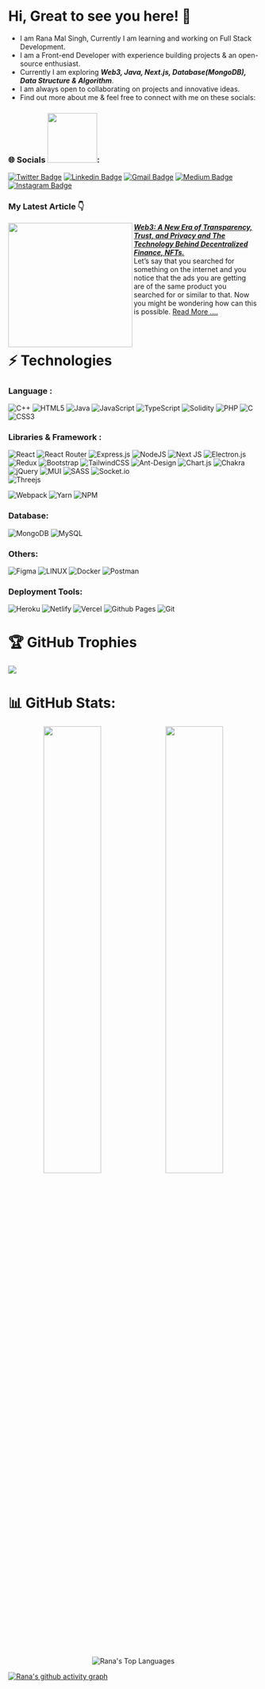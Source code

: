 # Hi, Great to see you here! 👋

- I am Rana Mal Singh, Currently I am learning and working on Full Stack Development.
- I am a Front-end Developer with experience building projects & an open-source enthusiast.
- Currently I am exploring <strong><em>Web3, Java, Next.js, Database(MongoDB), Data Structure & Algorithm</strong></em>.
- I am always open to collaborating on projects and innovative ideas.
- Find out more about me & feel free to connect with me on these socials:

### 🌐 Socials <img src='https://raw.githubusercontent.com/ShahriarShafin/ShahriarShafin/main/Assets/handshake.gif' width="100" />:

[![Twitter Badge](https://img.shields.io/badge/-RanaMalSingh-039BE5?style=flat-square&logo=Twitter&logoColor=white&link=https://twitter.com/RanaMS999)](https://twitter.com/RanaMS999)
[![Linkedin Badge](https://img.shields.io/badge/-RanaMalSingh-blue?style=flat-square&logo=Linkedin&logoColor=white&link=https://www.linkedin.com/in/rana-ms/)](https://www.linkedin.com/in/rana-ms/)
[![Gmail Badge](https://img.shields.io/badge/-ranams99911@gmail.com-c14438?style=flat-square&logo=Gmail&logoColor=white&link=mailto:ranams99911@gmail.com)](mailto:ranams99911@gmail.com)
[![Medium Badge](https://img.shields.io/badge/-RanaMalSingh-black?style=flat-square&logo=Medium&logoColor=white&link=https://medium.com/p/3a9b58d9d548)](https://medium.com/p/3a9b58d9d548)
[![Instagram Badge](https://img.shields.io/badge/Instagram-%23E4405F.svg?logo=Instagram&logoColor=white)](https://www.instagram.com/mynk_rajput_07/)


### My Latest Article  👇
</div>
<p align="left">
<a href="https://miro.medium.com/v2/resize:fit:700/1*Lg3OtNqWZ496Lu6162S8yA.jpeg" title="<strong><em>Web3: A New Era of Transparency, Trust, and Privacy and The Technology Behind Decentralized Finance, NFTs.
</em></strong>">
<img src="https://miro.medium.com/v2/resize:fit:700/1*Lg3OtNqWZ496Lu6162S8yA.jpeg" width="250px" align="left" />
</a>
<a href="https://medium.com/@ranams99911/web3-a-new-era-of-transparency-trust-and-privacy-and-the-technology-behind-decentralized-35e590830961" title=" <strong><em>Web3: A New Era of Transparency, Trust, and Privacy and The Technology Behind Decentralized Finance, NFTs.</em></strong> "> <strong><em> Web3: A New Era of Transparency, Trust, and Privacy and The Technology Behind Decentralized Finance, NFTs.</em></strong></a>
<br/> 
Let’s say that you searched for something on the internet and you notice that the ads you are getting are of the same product you searched for or similar to that. Now you might be wondering how can this is possible. <a href="https://medium.com/@ranams99911/web3-a-new-era-of-transparency-trust-and-privacy-and-the-technology-behind-decentralized-35e590830961" >Read More ....</a>
</p> 
<br />


# ⚡ Technologies

### Language :
	
![C++](https://img.shields.io/badge/c++-%2300599C.svg?style=for-the-badge&logo=c%2B%2B&logoColor=white) 
![HTML5](https://img.shields.io/badge/html5-%23E34F26.svg?style=for-the-badge&logo=html5&logoColor=white) 
![Java](https://img.shields.io/badge/java-%23ED8B00.svg?style=for-the-badge&logo=java&logoColor=white) 
![JavaScript](https://img.shields.io/badge/javascript-%23323330.svg?style=for-the-badge&logo=javascript&logoColor=%23F7DF1E) 
![TypeScript](https://img.shields.io/badge/typescript-%23007ACC.svg?style=for-the-badge&logo=typescript&logoColor=white) 
![Solidity](https://img.shields.io/badge/Solidity-%23363636.svg?style=for-the-badge&logo=solidity&logoColor=white) 
![PHP](https://img.shields.io/badge/php-%23777BB4.svg?style=for-the-badge&logo=php&logoColor=white) 
![C](https://img.shields.io/badge/c-%2300599C.svg?style=for-the-badge&logo=c&logoColor=white) 
![CSS3](https://img.shields.io/badge/css3-%231572B6.svg?style=for-the-badge&logo=css3&logoColor=white) 


### Libraries & Framework :

![React](https://img.shields.io/badge/react-%2320232a.svg?style=for-the-badge&logo=react&logoColor=%2361DAFB) 
![React Router](https://img.shields.io/badge/React_Router-CA4245?style=for-the-badge&logo=react-router&logoColor=white) 
![Express.js](https://img.shields.io/badge/express.js-%23404d59.svg?style=for-the-badge&logo=express&logoColor=%2361DAFB) 
![NodeJS](https://img.shields.io/badge/node.js-6DA55F?style=for-the-badge&logo=node.js&logoColor=white) 
![Next JS](https://img.shields.io/badge/Next-black?style=for-the-badge&logo=next.js&logoColor=white) 
![Electron.js](https://img.shields.io/badge/Electron-191970?style=for-the-badge&logo=Electron&logoColor=white) 
![Redux](https://img.shields.io/badge/redux-%23593d88.svg?style=for-the-badge&logo=redux&logoColor=white)
![Bootstrap](https://img.shields.io/badge/bootstrap-%23563D7C.svg?style=for-the-badge&logo=bootstrap&logoColor=white) 
![TailwindCSS](https://img.shields.io/badge/tailwindcss-%2338B2AC.svg?style=for-the-badge&logo=tailwind-css&logoColor=white)
![Ant-Design](https://img.shields.io/badge/-AntDesign-%230170FE?style=for-the-badge&logo=ant-design&logoColor=white) 
![Chart.js](https://img.shields.io/badge/chart.js-F5788D.svg?style=for-the-badge&logo=chart.js&logoColor=white) 
![Chakra](https://img.shields.io/badge/chakra-%234ED1C5.svg?style=for-the-badge&logo=chakraui&logoColor=white) 
![jQuery](https://img.shields.io/badge/jquery-%230769AD.svg?style=for-the-badge&logo=jquery&logoColor=white) 
![MUI](https://img.shields.io/badge/MUI-%230081CB.svg?style=for-the-badge&logo=material-ui&logoColor=white) 
![SASS](https://img.shields.io/badge/SASS-hotpink.svg?style=for-the-badge&logo=SASS&logoColor=white) 
![Socket.io](https://img.shields.io/badge/Socket.io-black?style=for-the-badge&logo=socket.io&badgeColor=010101)  
![Threejs](https://img.shields.io/badge/threejs-black?style=for-the-badge&logo=three.js&logoColor=white) 

![Webpack](https://img.shields.io/badge/webpack-%238DD6F9.svg?style=for-the-badge&logo=webpack&logoColor=black) 
![Yarn](https://img.shields.io/badge/yarn-%232C8EBB.svg?style=for-the-badge&logo=yarn&logoColor=white) 
![NPM](https://img.shields.io/badge/NPM-%23000000.svg?style=for-the-badge&logo=npm&logoColor=white) 

### Database: 

![MongoDB](https://img.shields.io/badge/MongoDB-%234ea94b.svg?style=for-the-badge&logo=mongodb&logoColor=white) 
![MySQL](https://img.shields.io/badge/mysql-%2300f.svg?style=for-the-badge&logo=mysql&logoColor=white) 	

### Others:

![Figma](https://img.shields.io/badge/figma-%23F24E1E.svg?style=for-the-badge&logo=figma&logoColor=white) 
![LINUX](https://img.shields.io/badge/Linux-FCC624?style=for-the-badge&logo=linux&logoColor=black) 
![Docker](https://img.shields.io/badge/docker-%230db7ed.svg?style=for-the-badge&logo=docker&logoColor=white) 
![Postman](https://img.shields.io/badge/Postman-FF6C37?style=for-the-badge&logo=postman&logoColor=white) 


### Deployment Tools:

![Heroku](https://img.shields.io/badge/heroku-%23430098.svg?style=for-the-badge&logo=heroku&logoColor=white) 
![Netlify](https://img.shields.io/badge/netlify-E0E0E0.svg?style=for-the-badge&logo=netlify&logoColor=#00C7B7) 
![Vercel](https://img.shields.io/badge/vercel-CFD8DC.svg?style=for-the-badge&logo=vercel&logoColor=white) 
![Github Pages](https://img.shields.io/badge/githubpages-black.svg?style=for-the-badge&logo=github&logoColor=white)
![Git](https://img.shields.io/badge/git-white.svg?style=for-the-badge&logo=git&logoColor=red)

# 🏆 GitHub Trophies
![](https://github-profile-trophy.vercel.app/?username=Ranamalsingh12&theme=radical&no-frame=false&no-bg=false&margin-w=4)

# 📊 GitHub Stats:
<p align="center">
	
  <img width="48%" src="https://github-readme-stats.vercel.app/api?username=Ranamalsingh12&theme=tokyonight&hide_border=true&include_all_commits=true&count_private=true" />
  <img width="48%" src="https://github-readme-streak-stats.herokuapp.com/?user=Sahilkaler&theme=tokyonight&hide_border=true" />
  
  <img alt="Rana's Top Languages" src="https://github-readme-stats.vercel.app/api/top-langs/?username=Ranamalsingh12&theme=tokyonight&hide_border=true&include_all_commits=true&count_private=true&layout=compact" />
</p>


[![Rana's github activity graph](https://github-readme-activity-graph.cyclic.app/graph?username=Ranamalsingh12&bg_color=161b22&color=70a5fd&line=1cadfb&point=1cadfb&area=true&hide_border=false%22)](https://github.com/ashutosh00710/github-readme-activity-graph)
